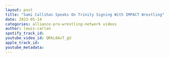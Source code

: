 ```yaml
---
layout: post
title: "Sami Callihan Speaks On Trinity Signing With IMPACT Wrestling"
date: 2023-05-14
categories: alliance-pro-wrestling-network videos
author: lewis-carlan
spotify_track_id: 
youtube_video_id: QRkL0AvT_gU
apple_track_id: 
youtube_metadata: 
---
```

